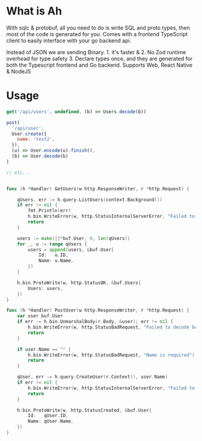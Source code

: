 # What is Ah

With sqlc & protobuf, all you need to do is write SQL and proto types, then most of the code is generated for you.
Comes with a frontend TypeScript client to easily interface with your go backend api.

Instead of JSON we are sending Binary. 1. it's faster & 2. No Zod runtime overhead for type safety 3. Declare types once, and they are generated for both the Typescript frontend and Go backend. Supports Web, React Native & NodeJS

# Usage

```js
get('/api/users', undefined, (b) => Users.decode(b))

post(
  '/api/user',
  User.create({
    name: 'test2',
  }),
  (u) => User.encode(u).finish(),
  (b) => User.decode(b)
)

// etc...
```

```go

func (h *Handler) GetUsers(w http.ResponseWriter, r *http.Request) {

	qUsers, err := h.query.ListUsers(context.Background())
	if err != nil {
		fmt.Println(err)
		h.bin.WriteError(w, http.StatusInternalServerError, "Failed to get users")
		return
	}

	users := make([]*buf.User, 0, len(qUsers))
	for _, u := range qUsers {
		users = append(users, &buf.User{
			Id:   u.ID,
			Name: u.Name,
		})
	}

	h.bin.ProtoWrite(w, http.StatusOK, &buf.Users{
		Users: users,
	})
}

func (h *Handler) PostUser(w http.ResponseWriter, r *http.Request) {
	var user buf.User
	if err := h.bin.UnmarshalBody(r.Body, &user); err != nil {
		h.bin.WriteError(w, http.StatusBadRequest, "Failed to decode body")
		return
	}

	if user.Name == "" {
		h.bin.WriteError(w, http.StatusBadRequest, "Name is required")
		return
	}

	qUser, err := h.query.CreateUser(r.Context(), user.Name)
	if err != nil {
		h.bin.WriteError(w, http.StatusInternalServerError, "Failed to create user")
		return
	}

	h.bin.ProtoWrite(w, http.StatusCreated, &buf.User{
		Id:   qUser.ID,
		Name: qUser.Name,
	})
}
```
